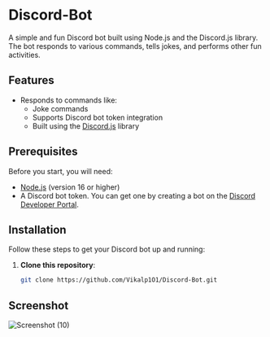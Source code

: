 # Discord-Bot

A simple and fun Discord bot built using Node.js and the Discord.js library. The bot responds to various commands, tells jokes, and performs other fun activities.

## Features

- Responds to commands like:
  - Joke commands
  - Supports Discord bot token integration
  - Built using the [Discord.js](https://discord.js.org/) library

## Prerequisites

Before you start, you will need:

- [Node.js](https://nodejs.org/) (version 16 or higher)
- A Discord bot token. You can get one by creating a bot on the [Discord Developer Portal](https://discord.com/developers/applications).

## Installation

Follow these steps to get your Discord bot up and running:

1. **Clone this repository**:
   ```bash
   git clone https://github.com/Vikalp1O1/Discord-Bot.git


## Screenshot

![Screenshot (10)](https://github.com/user-attachments/assets/21a985bc-832e-43d8-8fec-86a4af6288d7)
